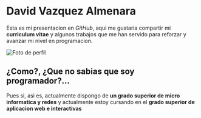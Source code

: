 # David Vazquez Almenara
Esta es mi presentacion en *GitHub*, aqui me gustaria compartir mi **curriculum vitae** y algunos trabajos que me han servido para reforzar y avanzar mi nivel en programacion.

![Foto de perfil](https://drive.google.com/file/d/15JDbbcjrWa0NpJE69YfWpp-fjhWHYXRw/view)
## ¿Como?, ¿Que no sabias que soy programador?...

Pues si, asi es, actualmente dispongo de **un grado superior de micro informatica y redes** y actualmente estoy cursando en el **grado superior de aplicacion web e interactivas**
